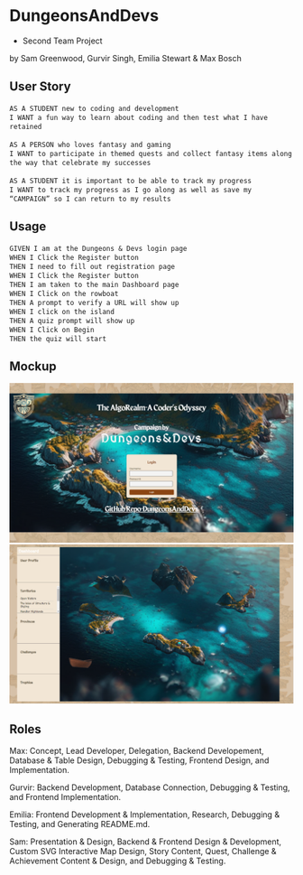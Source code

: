 # DungeonsAndDevs

* Second Team Project

by Sam Greenwood, Gurvir Singh, Emilia Stewart & Max Bosch

## User Story

```text
AS A STUDENT new to coding and development
I WANT a fun way to learn about coding and then test what I have retained

AS A PERSON who loves fantasy and gaming 
I WANT to participate in themed quests and collect fantasy items along the way that celebrate my successes

AS A STUDENT it is important to be able to track my progress
I WANT to track my progress as I go along as well as save my “CAMPAIGN” so I can return to my results
```

## Usage

```text
GIVEN I am at the Dungeons & Devs login page
WHEN I Click the Register button 
THEN I need to fill out registration page
WHEN I Click the Register button
THEN I am taken to the main Dashboard page 
WHEN I Click on the rowboat
THEN A prompt to verify a URL will show up
WHEN I click on the island
THEN A quiz prompt will show up
WHEN I Click on Begin
THEN the quiz will start
```

## Mockup

![Login pop-up with an island background](Develop/public/images/loginPage.png)
![Dashboard page with islands, water and a rowboat](Develop/public/images/mainPage.png)

## Roles

Max: Concept, Lead Developer, Delegation, Backend Developement, Database & Table Design, Debugging & Testing, Frontend Design, and Implementation.

Gurvir: Backend Development, Database Connection, Debugging & Testing, and Frontend Implementation.

Emilia: Frontend Development & Implementation, Research, Debugging & Testing, and Generating README.md.

Sam: Presentation & Design, Backend & Frontend Design & Development, Custom SVG Interactive Map Design, Story Content, Quest, Challenge & Achievement Content & Design, and Debugging & Testing.
